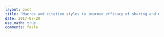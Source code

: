 ```yaml
---
layout: post
title: "Macros and citation styles to improve efficacy of sharing and discussing scientific articles."
date: 2017-07-20
use_math: true
comments: fasle
---
```

